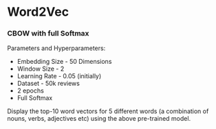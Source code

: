 # Word2Vec
### CBOW with full Softmax
Parameters and Hyperparameters:
- Embedding Size - 50 Dimensions
- Window Size - 2
- Learning Rate - 0.05 (initially)
- Dataset - 50k reviews
- 2 epochs
- Full Softmax

Display the top-10 word vectors for 5 different words (a combination
of nouns, verbs, adjectives etc) using the above pre-trained model.
